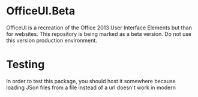 OfficeUI.Beta
=============

OfficeUI is a recreation of the Office 2013 User Interface Elements but than for websites. This repository is being marked as a beta version. Do not use this version production environment.

Testing
=======
In order to test this package, you should host it somewhere because loading JSon files from a file instead of a url doesn't work in modern 
